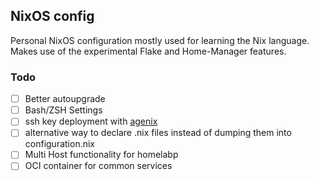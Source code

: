 ## NixOS config

Personal NixOS configuration mostly used for learning the Nix language. Makes use of the experimental Flake and Home-Manager features.

### Todo

- [ ] Better autoupgrade
- [ ] Bash/ZSH Settings
- [ ] ssh key deployment with [agenix](https://github.com/ryantm/agenix)
- [ ] alternative way to declare .nix files instead of dumping them into configuration.nix
- [ ] Multi Host functionality for homelabp
- [ ] OCI container for common services
